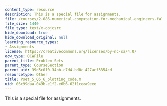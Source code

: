 ```yaml
---
content_type: resource
description: This is a special file for assignments.
file: /courses/2-086-numerical-computation-for-mechanical-engineers-fall-2012/06c99daa049be1f2e6b662f1ceea9eee_Pset_5_Q5_6_plotting_code.m
file_size: 1440
file_type: text/x-objcsrc
hide_download: true
hide_download_original: null
learning_resource_types:
- Assignments
license: https://creativecommons.org/licenses/by-nc-sa/4.0/
ocw_type: OCWFile
parent_title: Problem Sets
parent_type: CourseSection
parent_uid: 39d5c010-34bb-c7d4-bd0c-427acf3354cd
resourcetype: Other
title: Pset_5_Q5_6_plotting_code.m
uid: 06c99daa-049b-e1f2-e6b6-62f1ceea9eee
---
```

This is a special file for assignments.